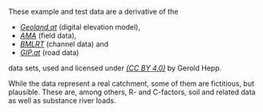 These example and test data are a derivative of the

* _[Geoland.at](https://www.data.gv.at/katalog/dataset/d88a1246-9684-480b-a480-ff63286b35b7)_ (digital elevation model),
* _[AMA](https://www.data.gv.at/katalog/dataset/35e36014-ec69-439b-8629-389f52ffaa92)_ (field data),
* _[BMLRT](https://www.data.gv.at/katalog/dataset/c2287ccb-f44c-48cd-bf7c-ac107b771246)_ (channel data) and
* _[GIP.at](https://www.data.gv.at/katalog/dataset/3fefc838-791d-4dde-975b-a4131a54e7c5)_ (road data)

data sets, used and licensed under _[(CC BY 4.0)](https://creativecommons.org/licenses/by/4.0)_ by Gerold Hepp.

While the data represent a real catchment, some of them are fictitious, but plausible. These are, among others, R- and C-factors, soil and related data as well as substance river loads.
